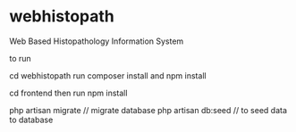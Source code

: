 # webhistopath
Web Based Histopathology Information System

to run

cd webhistopath run composer install and npm install

cd frontend then run npm install

php artisan migrate // migrate database
php artisan db:seed // to seed data to database
